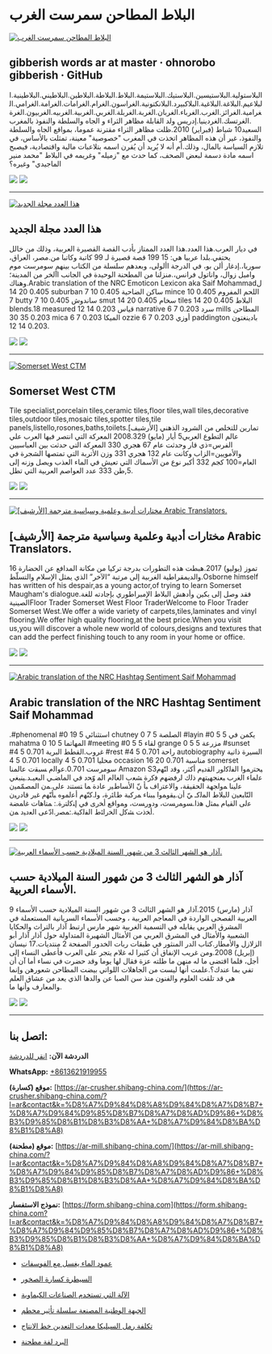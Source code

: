 # البلاط المطاحن سمرست الغرب

<a href="https://swt.shibang-china.com/?l=ar&img&k=%D8%A7%D9%84%D8%A8%D9%84%D8%A7%D8%B7+%D8%A7%D9%84%D9%85%D8%B7%D8%A7%D8%AD%D9%86+%D8%B3%D9%85%D8%B1%D8%B3%D8%AA+%D8%A7%D9%84%D8%BA%D8%B1%D8%A8" target="_blank">![البلاط المطاحن سمرست الغرب](http://static.shibang-china.com/all-800x300/511.jpg)</a>

## gibberish words ar at master · ohnorobo gibberish · GitHub
البلاستولية.البلاستيسين.البلاستيك.البلاستيمة.البلاط.البلاطة.البلاطين.البلاطيني.البلاطينية.البلاعيم.البلاغة.البلاغية.البلاكبيرد.البلانكتونية.الغراسون.الغرام.الغرامات.الغرامة.الغرامي.الغرامية.الغرائز.الغرب.الغرباء.الغربان.الغربة.الغربلة.الغربي.الغربية.الغربيه.الغربيون.الغرة.الغرتسك.الغردينيا.إدريس ولد القابلة مظاهر الثراء و الجاه والسلطة والنفوذ بالمغرب السعيد10 شباط (فبراير) 2010.ظلت مظاهر الثراء مقترنة عموما، بمواقع الجاه والسلطة والنفوذ، غير أن هذه المظاهر اتخذت في المغرب &quot;خصوصية&quot; معينة، تمثلت بالأساس، في تلازم السياسة بالمال، وذلك.أم أنه لا يُريد أن يُقرن اسمه بتلاعبات مالية واقتصادية، فيصبح اسمه مادة دسمة لبعض الصحف، كما حدث مع &quot;زميله&quot; وغريمه في البلاط &quot;محمد منير الماجيدي&quot; وغيره؟


<a href="https://whatsapp.shibangsoft.com/WhatsApp.php" target="_blank" title="WhatsApp">![](http://static.shibang-china.com/icon/whatsapp.png)</a> <a href="https://swt.shibang-china.com/?l=ar&icon&k=%D8%A7%D9%84%D8%A8%D9%84%D8%A7%D8%B7+%D8%A7%D9%84%D9%85%D8%B7%D8%A7%D8%AD%D9%86+%D8%B3%D9%85%D8%B1%D8%B3%D8%AA+%D8%A7%D9%84%D8%BA%D8%B1%D8%A8" target="_blank">![](http://static.shibang-china.com/icon/chat-ar.png)</a>

---

<a href="https://swt.shibang-china.com/?l=ar&img&k=%D8%A7%D9%84%D8%A8%D9%84%D8%A7%D8%B7+%D8%A7%D9%84%D9%85%D8%B7%D8%A7%D8%AD%D9%86+%D8%B3%D9%85%D8%B1%D8%B3%D8%AA+%D8%A7%D9%84%D8%BA%D8%B1%D8%A8" target="_blank">![هذا العدد مجلة الجديد](http://static.shibang-china.com/all-800x300/448.jpg)</a>

## هذا العدد مجلة الجديد
في ديار العرب.هذا العدد.هذا العدد الممتاز بأدب القصة القصيرة العربية، وذلك من خالل يحتفي.بلدا عربيا هي: 15 199 قصة قصيرة لـ 99 كاتبة وكاتبا من.مصر، العراق، سوريا،.إدغار ألن بو، في الدرجة األولى، وبعدهم سلسلة من الكتاب بينهم سومرست موم واميل زوال، واناتول فرانس،.منزلنا من المطحنة الوحيدة في الجانب اآلخر من المدينة؛ وهناك.Arabic translation of the NRC Emoticon Lexicon aka Saif Mohammadل 0.405 20 14 suburban ساكن الضاحية 0.405 10 7 mince اللحم المفروم 0.405 10 7 butty ساندوش 0.405 10 7 smut سخام 0.405 20 14 tiles البلاط 0.405 20 14 blends.18 measured قياس 0.203 14 12 narrative سرد 0.203 7 6 mills المطاحن 0.203 35 30 mica الميكا 0.203 7 6 ozzie أوزي 0.203 7 6 paddington بادينغتون 0.203 14 12.


<a href="https://whatsapp.shibangsoft.com/WhatsApp.php" target="_blank" title="WhatsApp">![](http://static.shibang-china.com/icon/whatsapp.png)</a> <a href="https://swt.shibang-china.com/?l=ar&icon&k=%D8%A7%D9%84%D8%A8%D9%84%D8%A7%D8%B7+%D8%A7%D9%84%D9%85%D8%B7%D8%A7%D8%AD%D9%86+%D8%B3%D9%85%D8%B1%D8%B3%D8%AA+%D8%A7%D9%84%D8%BA%D8%B1%D8%A8" target="_blank">![](http://static.shibang-china.com/icon/chat-ar.png)</a>

---

<a href="https://swt.shibang-china.com/?l=ar&img&k=%D8%A7%D9%84%D8%A8%D9%84%D8%A7%D8%B7+%D8%A7%D9%84%D9%85%D8%B7%D8%A7%D8%AD%D9%86+%D8%B3%D9%85%D8%B1%D8%B3%D8%AA+%D8%A7%D9%84%D8%BA%D8%B1%D8%A8" target="_blank">![Somerset West CTM](http://static.shibang-china.com/all-800x300/792.jpg)</a>

## Somerset West CTM
Tile specialist,porcelain tiles,ceramic tiles,floor tiles,wall tiles,decorative tiles,outdoor tiles,mosaic tiles,spotter tiles,tile panels,listello,rosones,baths,toilets.تمارين للتخلص من الشرود الذهني [الأرشيف] عالم التطوع العربي5 أيار (مايو) 2008.329 المعركة التي انتصر فيها العرب علي الفرس=ذي قار وحدثت عام 67 هجري 330 المعركة التي حدثت بين العباسيين والأمويين=الزاب وكانت عام 132 هجري 331 وزن الأتربة التي تمتصها الشجرة في العام=100 كجم 332 أكبر نوع من الأسماك التي تعيش في الماء العذب ويصل وزنه إلى 5,طن 333 عدد العواصم العربية التي تطل.


<a href="https://whatsapp.shibangsoft.com/WhatsApp.php" target="_blank" title="WhatsApp">![](http://static.shibang-china.com/icon/whatsapp.png)</a> <a href="https://swt.shibang-china.com/?l=ar&icon&k=%D8%A7%D9%84%D8%A8%D9%84%D8%A7%D8%B7+%D8%A7%D9%84%D9%85%D8%B7%D8%A7%D8%AD%D9%86+%D8%B3%D9%85%D8%B1%D8%B3%D8%AA+%D8%A7%D9%84%D8%BA%D8%B1%D8%A8" target="_blank">![](http://static.shibang-china.com/icon/chat-ar.png)</a>

---

<a href="https://swt.shibang-china.com/?l=ar&img&k=%D8%A7%D9%84%D8%A8%D9%84%D8%A7%D8%B7+%D8%A7%D9%84%D9%85%D8%B7%D8%A7%D8%AD%D9%86+%D8%B3%D9%85%D8%B1%D8%B3%D8%AA+%D8%A7%D9%84%D8%BA%D8%B1%D8%A8" target="_blank">![مختارات أدبية وعلمية وسياسية مترجمة [الأرشيف] Arabic Translators.](http://static.shibang-china.com/all-800x300/1465.jpg)</a>

## مختارات أدبية وعلمية وسياسية مترجمة [الأرشيف] Arabic Translators.
16 تموز (يوليو) 2017.هبطت هذه التطورات بدرجة تركيا من مكانة المدافع عن الحضارة والديمقراطية الغربية إلى مرتبة “الآخر” الذي يمثل الإسلام والتسلّط.Osborne himself has written of his despair,as a young actor,of trying to learn Somerset Maugham&#39;s dialogue.فقد وصل إلى بكين وأدهش البلاط الإمبراطوري بإجادته للغة الصينيةFloor Trader Somerset West Floor TraderWelcome to Floor Trader Somerset West.We offer a wide variety of carpets,tiles,laminates and vinyl flooring.We offer high quality flooring,at the best price.When you visit us,you will discover a whole new world of colours,designs and textures that can add the perfect finishing touch to any room in your home or office.


<a href="https://whatsapp.shibangsoft.com/WhatsApp.php" target="_blank" title="WhatsApp">![](http://static.shibang-china.com/icon/whatsapp.png)</a> <a href="https://swt.shibang-china.com/?l=ar&icon&k=%D8%A7%D9%84%D8%A8%D9%84%D8%A7%D8%B7+%D8%A7%D9%84%D9%85%D8%B7%D8%A7%D8%AD%D9%86+%D8%B3%D9%85%D8%B1%D8%B3%D8%AA+%D8%A7%D9%84%D8%BA%D8%B1%D8%A8" target="_blank">![](http://static.shibang-china.com/icon/chat-ar.png)</a>

---

<a href="https://swt.shibang-china.com/?l=ar&img&k=%D8%A7%D9%84%D8%A8%D9%84%D8%A7%D8%B7+%D8%A7%D9%84%D9%85%D8%B7%D8%A7%D8%AD%D9%86+%D8%B3%D9%85%D8%B1%D8%B3%D8%AA+%D8%A7%D9%84%D8%BA%D8%B1%D8%A8" target="_blank">![Arabic translation of the NRC Hashtag Sentiment Saif Mohammad](http://static.shibang-china.com/all-800x300/541.jpg)</a>

## Arabic translation of the NRC Hashtag Sentiment Saif Mohammad
.#phenomenal #استثنائي 5 19 0 chutney الصلصة 5 7 0 #layin #يكمن في 5 5 0 mahatma المهاتما 5 10 0 #meeting #لقاء 5 5 0 grange مزرعة 5 5 0 #sunset #غروب.القطط البرية 0.701 5 4 #rest #راحة 0.701 5 4 autobiography السيرة ذاتية 0.701 5 4 locally محليا 0.701 5 4 occasion مناسبة 0.701 20 16 somerset سومرست 0.701.ﻋواﻟم ﺴﺒﻘت ﻋﺎﻟﻤﻨﺎ Amazon S3ﻴﺤﺘرﻤوا اﻟﻔﻟﮐﻟور اﻟﻘدﻴم أﮐﺜر، وﻗد اﺘّﻬم ﻋﻟﻤﺎء اﻟﻐرب ﺒﻌﻨﺠﻬﻴﺘﻬم ذﻟك ﻟرﻓﻀﻬم ﻓﮐرة ﺸﻌب اﻟﻌﺎﻟم اﻟﻤ وّﺤد ﻓﻲ اﻟﻤﺎﻀـﻲ اﻟﺒﻌﻴـد.ﻴﻨﺒﻐﻲ ﻋﻟﻴﻨﺎ ﻤواﺠﻬﺔ اﻟﺤﻘﻴﻘﺔ، واﻻﻋﺘراف ﺒﺄ نّ اﻷﺴﺎطﻴر ﻋﺎدة ﻤﺎ ﺘﺴﺘﻨد ﻋﻟﯽ.ﻤن اﻟﻤﺼﻤّﻤﻴن اﻟﺘّﺎﺒﻌﻴن ﻟﻟﺒﻼط اﻟﻤﻟﮐـ ﻲّ أن.ﻴﻘوﻤوا ﺒﺒﻨﺎء ﻤرﮐﺒﺔ طﺎﺌرة، وﻟ.ﮐﻨّﻬم أﻋﻟﻤوه ﺒﺄﻨّﻬم ﻏﻴر ﻗﺎدرﻴن ﻋﻟﯽ اﻟﻘﻴﺎم ﺒﻤﺜل ﻫذا.ﺴوﻤرﺴت، ودورﺴت، وﻤواﻗﻊ أﺨرى ﻓﻲ إﻨﮐﻟﺘرة.: ﻤﺘﺎﻫﺎت ﻏﺎﻤﻀﺔ أﺨذت ﺸﮐل اﻟﺨراﺌط اﻟﻔﻟﮐﻴﺔ.:ﻤﺼر.ادّﻋﯽ اﻟﻌدﻴد ﻤن.


<a href="https://whatsapp.shibangsoft.com/WhatsApp.php" target="_blank" title="WhatsApp">![](http://static.shibang-china.com/icon/whatsapp.png)</a> <a href="https://swt.shibang-china.com/?l=ar&icon&k=%D8%A7%D9%84%D8%A8%D9%84%D8%A7%D8%B7+%D8%A7%D9%84%D9%85%D8%B7%D8%A7%D8%AD%D9%86+%D8%B3%D9%85%D8%B1%D8%B3%D8%AA+%D8%A7%D9%84%D8%BA%D8%B1%D8%A8" target="_blank">![](http://static.shibang-china.com/icon/chat-ar.png)</a>

---

<a href="https://swt.shibang-china.com/?l=ar&img&k=%D8%A7%D9%84%D8%A8%D9%84%D8%A7%D8%B7+%D8%A7%D9%84%D9%85%D8%B7%D8%A7%D8%AD%D9%86+%D8%B3%D9%85%D8%B1%D8%B3%D8%AA+%D8%A7%D9%84%D8%BA%D8%B1%D8%A8" target="_blank">![آذار هو الشهر الثالث 3 من شهور السنة الميلادية حسب الأسماء العربية.](http://static.shibang-china.com/all-800x300/1122.jpg)</a>

## آذار هو الشهر الثالث 3 من شهور السنة الميلادية حسب الأسماء العربية.
9 آذار (مارس) 2015.آذار هو الشهر الثالث 3 من شهور السنة الميلادية حسب الأسماء العربية الفصحى الواردة في المعاجم العربية ، وحسب الأسماء السريانية المستعملة في المشرق العربي يقابله في التسمية الغربية شهر مارس ارتبط آذار بالتراث والحكايا الشعبية والأمثال في المشرق العربي من الأمثال الشهيرة المتداولة حول آذار آذار أبو الزلازل والأمطار.كتاب الدر المنثور في طبقات ربات الخدور الصفحة 2 منتديات.17 نيسان (إبريل) 2008.ومن غريب الإنفاق أن كثيرا له غلام يتجر على العرب فأعطى النساء إلى أجل، فلما اقتضى ما له منهن ما طلته عزة فقال لها يوما وقد حضرت في نساء أما آن أن تفي بما عندك؟.علمت أنها ليست من الجاهلات اللواتي بيضت المطاحن شعورهن وإنما هي قد تلقت العلوم والفنون منذ سن الصبا عن والدها الذي يعد من عشاق العلم والمعارف وأنها ما.


<a href="https://whatsapp.shibangsoft.com/WhatsApp.php" target="_blank" title="WhatsApp">![](http://static.shibang-china.com/icon/whatsapp.png)</a> <a href="https://swt.shibang-china.com/?l=ar&icon&k=%D8%A7%D9%84%D8%A8%D9%84%D8%A7%D8%B7+%D8%A7%D9%84%D9%85%D8%B7%D8%A7%D8%AD%D9%86+%D8%B3%D9%85%D8%B1%D8%B3%D8%AA+%D8%A7%D9%84%D8%BA%D8%B1%D8%A8" target="_blank">![](http://static.shibang-china.com/icon/chat-ar.png)</a>

---
## اتصل بنا:

**الدردشة الآن:** [انقر للدردشة](https://swt.shibang-china.com?l=ar&contact&k=%D8%A7%D9%84%D8%A8%D9%84%D8%A7%D8%B7+%D8%A7%D9%84%D9%85%D8%B7%D8%A7%D8%AD%D9%86+%D8%B3%D9%85%D8%B1%D8%B3%D8%AA+%D8%A7%D9%84%D8%BA%D8%B1%D8%A8)

**WhatsApp:**  [+8613621919955](https://whatsapp.shibangsoft.com/WhatsApp.php)

**موقع (كسارة):** [https://ar-crusher.shibang-china.com/](https://ar-crusher.shibang-china.com/?l=ar&contact&k=%D8%A7%D9%84%D8%A8%D9%84%D8%A7%D8%B7+%D8%A7%D9%84%D9%85%D8%B7%D8%A7%D8%AD%D9%86+%D8%B3%D9%85%D8%B1%D8%B3%D8%AA+%D8%A7%D9%84%D8%BA%D8%B1%D8%A8)

**موقع (مطحنة):** [https://ar-mill.shibang-china.com/](https://ar-mill.shibang-china.com/?l=ar&contact&k=%D8%A7%D9%84%D8%A8%D9%84%D8%A7%D8%B7+%D8%A7%D9%84%D9%85%D8%B7%D8%A7%D8%AD%D9%86+%D8%B3%D9%85%D8%B1%D8%B3%D8%AA+%D8%A7%D9%84%D8%BA%D8%B1%D8%A8)

**نموذج الاستفسار:** [https://form.shibang-china.com](https://form.shibang-china.com?l=ar&contact&k=%D8%A7%D9%84%D8%A8%D9%84%D8%A7%D8%B7+%D8%A7%D9%84%D9%85%D8%B7%D8%A7%D8%AD%D9%86+%D8%B3%D9%85%D8%B1%D8%B3%D8%AA+%D8%A7%D9%84%D8%BA%D8%B1%D8%A8)

* [عمود الماء يغسل مع الفوسفات](../30/%D8%B9%D9%85%D9%88%D8%AF%20%D8%A7%D9%84%D9%85%D8%A7%D8%A1%20%D9%8A%D8%BA%D8%B3%D9%84%20%D9%85%D8%B9%20%D8%A7%D9%84%D9%81%D9%88%D8%B3%D9%81%D8%A7%D8%AA.md)

* [السيطرة كسارة الصخور](../29/%D8%A7%D9%84%D8%B3%D9%8A%D8%B7%D8%B1%D8%A9%20%D9%83%D8%B3%D8%A7%D8%B1%D8%A9%20%D8%A7%D9%84%D8%B5%D8%AE%D9%88%D8%B1.md)

* [الآلة التي تستخدم الصناعات الكيماوية](../28/%D8%A7%D9%84%D8%A2%D9%84%D8%A9%20%D8%A7%D9%84%D8%AA%D9%8A%20%D8%AA%D8%B3%D8%AA%D8%AE%D8%AF%D9%85%20%D8%A7%D9%84%D8%B5%D9%86%D8%A7%D8%B9%D8%A7%D8%AA%20%D8%A7%D9%84%D9%83%D9%8A%D9%85%D8%A7%D9%88%D9%8A%D8%A9.md)

* [الجبهة الوطنية المصنعة سلسلة تأثير محطم](../30/%D8%A7%D9%84%D8%AC%D8%A8%D9%87%D8%A9%20%D8%A7%D9%84%D9%88%D8%B7%D9%86%D9%8A%D8%A9%20%D8%A7%D9%84%D9%85%D8%B5%D9%86%D8%B9%D8%A9%20%D8%B3%D9%84%D8%B3%D9%84%D8%A9%20%D8%AA%D8%A3%D8%AB%D9%8A%D8%B1%20%D9%85%D8%AD%D8%B7%D9%85.md)

* [تكلفة رمل السيليكا معدات التعدين خط الانتاج](../28/%D8%AA%D9%83%D9%84%D9%81%D8%A9%20%D8%B1%D9%85%D9%84%20%D8%A7%D9%84%D8%B3%D9%8A%D9%84%D9%8A%D9%83%D8%A7%20%D9%85%D8%B9%D8%AF%D8%A7%D8%AA%20%D8%A7%D9%84%D8%AA%D8%B9%D8%AF%D9%8A%D9%86%20%D8%AE%D8%B7%20%D8%A7%D9%84%D8%A7%D9%86%D8%AA%D8%A7%D8%AC.md)

* [البرد لفة مطحنة](../26/%D8%A7%D9%84%D8%A8%D8%B1%D8%AF%20%D9%84%D9%81%D8%A9%20%D9%85%D8%B7%D8%AD%D9%86%D8%A9.md)